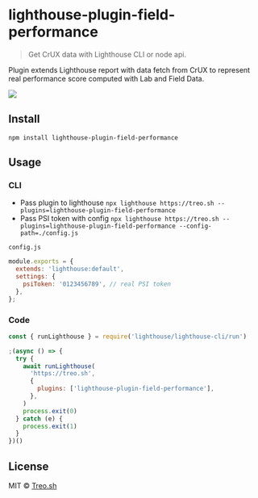 # lighthouse-plugin-field-performance

> Get CrUX data with Lighthouse CLI or node api.

Plugin extends Lighthouse report with data fetch from CrUX to represent real performance score computed with Lab and Field Data. 

<img align="center" src="https://user-images.githubusercontent.com/6231516/57811956-48a20480-7774-11e9-90d4-5a3470acc0e3.png" />

## Install

`npm install lighthouse-plugin-field-performance`

## Usage

### CLI

- Pass plugin to lighthouse `npx lighthouse https://treo.sh --plugins=lighthouse-plugin-field-performance`
- Pass PSI token with config `npx lighthouse https://treo.sh --plugins=lighthouse-plugin-field-performance --config-path=./config.js`

`config.js`

```js
module.exports = {
  extends: 'lighthouse:default',
  settings: {
    psiToken: '0123456789', // real PSI token
  },
};
```

### Code

```js
const { runLighthouse } = require('lighthouse/lighthouse-cli/run')

;(async () => {
  try {
    await runLighthouse(
      'https://treo.sh',
      {
        plugins: ['lighthouse-plugin-field-performance'],
      },
    )
    process.exit(0)
  } catch (e) {
    process.exit(1)
  }
})()
```

## License

MIT © [Treo.sh](https://treo.sh)
